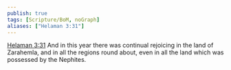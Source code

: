 ```yaml
---
publish: true
tags: [Scripture/BoM, noGraph]
aliases: ["Helaman 3:31"]
---
```

[Helaman 3:31](https://churchofjesuschrist.org/study/scriptures/bofm/hel/3?lang=eng&id=p31#p31) And in this year there was continual rejoicing in the land of Zarahemla, and in all the regions round about, even in all the land which was possessed by the Nephites.
